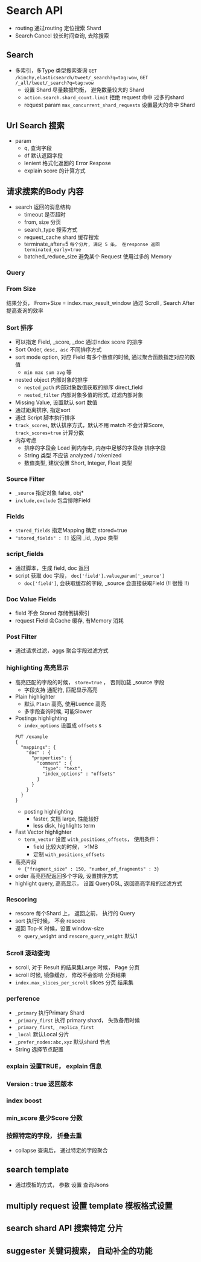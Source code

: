 # Search API

- routing 通过routing 定位搜索 Shard
- Search Cancel 较长时间查询, 去除搜索

## Search

- 多索引，多Type 类型搜索查询 ```GET /kimchy,elasticsearch/tweet/_search?q=tag:wow```, ```GET /_all/tweet/_search?q=tag:wow```
  - 设置 Shard 尽量数据均衡， 避免数量较大的 Shard
  - ```action.search.shard_count.limit``` 拒绝 request 命中 过多的shard
  - request param ```max_concurrent_shard_requests``` 设置最大的命中 Shard

## Url Search 搜索

- param
  - q, 查询字段
  - df 默认返回字段
  - lenient 格式化返回的 Error Respose
  - explain score 的计算方式

## 请求搜索的Body 内容

- search 返回的消息结构
  - timeout 是否超时
  - from, size 分页
  - search_type 搜索方式
  - request_cache shard 缓存搜索
  - terminate_after=5 ```每个分片, 满足 5 条， 在response 返回 terminated_early=true```
  - batched_reduce_size 避免某个 Request 使用过多的 Memory

### Query

### From Size

结果分页， From+Size = index.max_result_window
通过 Scroll , Search After 提高查询的效率

### Sort 排序

- 可以指定 Field, _score, _doc 通过Index score 的排序
- Sort Order, ```desc, asc``` 不同排序方式
- sort mode option, 对应 Field 有多个数值的时候, 通过聚合函数指定对应的数值
  - ```min max sum avg``` 等
- nested object 内部对象的排序
  - ```nested_path``` 内部对象数值获取的排序 direct_field
  - ```nested_filter``` 内部对象多值的形式, 过滤内部对象
- Missing Value, 设置默认 sort 数值
- 通过距离排序, 指定sort
- 通过 Script 脚本执行排序
- ```track_scores```, 默认排序方式，默认不用 match 不会计算Score,  ```track_scores=true``` 计算分数
- 内存考虑
  - 排序的字段会 Load 到内存中, 内存中足够的字段存 排序字段
  - String 类型 不应该 analyzed / tokenized
  - 数值类型, 建议设置 Short, Integer, Float 类型

### Source Filter

- ```_source``` 指定对象 false, obj*
- ```include,exclude``` 包含排除Field

### Fields

- ```stored_fields``` 指定Mapping 确定 stored=true
- ```"stored_fields" : []``` 返回 _id, _type 类型

### script_fields

- 通过脚本，生成 field, doc 返回
- script 获取 doc 字段， ```doc['field'].value```,```param['_source']```
  - ```doc['field']```, 会获取缓存的字段,  _source 会直接获取Field (!! 很慢 !!)

### Doc Value Fields

- field 不会 Stored 存储倒排索引
- request Field 会Cache 缓存, 有Memory 消耗

### Post Filter

- 通过请求过滤，aggs 聚合字段过滤方式

### highlighting 高亮显示

- 高亮匹配的字段的时候， ```store=true``` ， 否则加载 _source 字段
  - 字段支持 通配符, 匹配显示高亮
- Plain highlighter 
  - 默认 ```Plain``` 高亮, 使用Luence 高亮
  - 多字段查询时候, 可能Slower
- Postings highlighting
  - ```index_options``` 设置成 ```offsets``` s
  ```
  PUT /example
  {
    "mappings": {
      "doc" : {
        "properties": {
          "comment" : {
            "type": "text",
            "index_options" : "offsets"
          }
        }
      }
    }
  }
  ```
  - posting highlighting
    - faster, 文档 large, 性能较好
    - less disk, highlights term
- Fast Vector highlighter
  - ```term_vector``` 设置 ```with_positions_offsets```， 使用条件：
    - field 比较大的时候， >1MB
    - 定制 ```with_positions_offsets```
- 高亮片段
  - ```{"fragment_size" : 150, "number_of_fragments" : 3}``` 
- order 高亮匹配返回多个字段, 设置排序方式
- highlight query, 高亮显示， 设置 QueryDSL, 返回高亮字段的过滤方式

### Rescoring

- rescore 每个Shard 上， 返回之前， 执行的 Query
- sort 执行时候， 不会 rescore
- 返回 Top-K 时候，设置 window-size 
  - ```query_weight``` and ```rescore_query_weight``` 默认1

### Scroll 滚动查询

- scroll, 对于 Result 的结果集Large 时候， Page 分页
- scroll 时候, 镜像缓存， 修改不会影响 分页结果
- ```index.max_slices_per_scroll``` slices 分页 结果集

### perference

- ```_primary``` 执行Primary Shard
- ```_primary_first``` 执行 primary shard， 失效备用时候
- ```_primary_first```, ```_replica_first``` 
- ```_local``` 默认Local 分片
- ```_prefer_nodes:abc,xyz``` 默认shard 节点
- String 选择节点配置

### explain 设置TRUE， explain 信息

### Version : true 返回版本

### index boost

### min_score 最少Score 分数

### 按照特定的字段， 折叠去重

- collapse 查询后， 通过特定的字段聚合

## search template

- 通过模板的方式， 参数 设置 查询Jsons

## multiply request 设置 template 模板格式设置

## search shard API 搜索特定 分片

## suggester 关键词搜索， 自动补全的功能